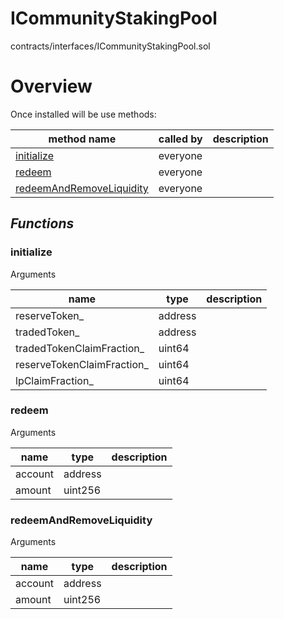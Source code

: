 # ICommunityStakingPool

contracts/interfaces/ICommunityStakingPool.sol

# Overview

Once installed will be use methods:

| **method name** | **called by** | **description** |
|-|-|-|
|<a href="#initialize">initialize</a>|everyone||
|<a href="#redeem">redeem</a>|everyone||
|<a href="#redeemandremoveliquidity">redeemAndRemoveLiquidity</a>|everyone||
## *Functions*
### initialize

Arguments

| **name** | **type** | **description** |
|-|-|-|
| reserveToken_ | address |  |
| tradedToken_ | address |  |
| tradedTokenClaimFraction_ | uint64 |  |
| reserveTokenClaimFraction_ | uint64 |  |
| lpClaimFraction_ | uint64 |  |



### redeem

Arguments

| **name** | **type** | **description** |
|-|-|-|
| account | address |  |
| amount | uint256 |  |



### redeemAndRemoveLiquidity

Arguments

| **name** | **type** | **description** |
|-|-|-|
| account | address |  |
| amount | uint256 |  |


